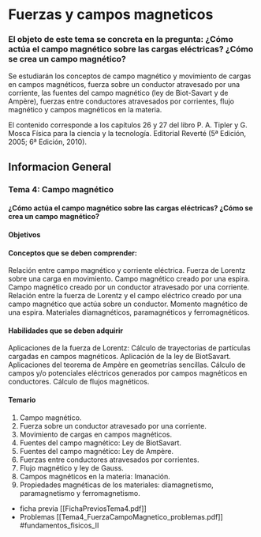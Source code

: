 # Fuerzas y campos magneticos

### El objeto de este tema se concreta en la pregunta: ¿Cómo actúa el campo magnético sobre las cargas eléctricas? ¿Cómo se crea un campo magnético?

Se estudiarán los conceptos de campo magnético y movimiento de cargas en campos magnéticos, fuerza sobre un conductor atravesado por una corriente, las fuentes del campo magnético (ley de Biot­-Savart y de Ampère), fuerzas entre conductores atravesados por corrientes, flujo magnético y campos magnéticos en la materia.

El contenido corresponde a los capítulos 26 y 27 del libro P. A. Tipler y G. Mosca Física para la ciencia y la tecnología. Editorial Reverté (5ª Edición, 2005; 6ª Edición, 2010).

## Informacion General 

### Tema 4: Campo magnético

#### ¿Cómo actúa el campo magnético sobre las cargas eléctricas? ¿Cómo se crea un campo magnético?

#### Objetivos

#### Conceptos que se deben comprender:

Relación entre campo magnético y corriente eléctrica.
Fuerza de Lorentz sobre una carga en movimiento.
Campo magnético creado  por una espira.
Campo magnético creado por un conductor atravesado por una corriente.
Relación entre la fuerza de Lorentz y el campo eléctrico creado por una campo magnético que actúa sobre un conductor.
Momento magnético de una espira.
Materiales diamagnéticos, paramagnéticos y ferromagnéticos.


#### Habilidades que se deben adquirir

Aplicaciones de la fuerza de Lorentz: Cálculo de trayectorias de partículas cargadas en campos magnéticos.
Aplicación de la ley de Biot­Savart.
Aplicaciones del teorema de Ampère en geometrías sencillas.
Cálculo de campos y/o potenciales eléctricos generados por campos magnéticos en conductores.
Cálculo de flujos magnéticos.


#### Temario

1. Campo magnético.
2. Fuerza sobre un conductor atravesado por una corriente.
3. Movimiento de cargas en campos magnéticos.
4. Fuentes del campo magnético: Ley de Biot­Savart.
5. Fuentes del campo magnético: Ley de Ampère.
6. Fuerzas entre conductores atravesados por corrientes.
7. Flujo magnético y ley de Gauss.
8. Campos magnéticos en la materia: Imanación.
9. Propiedades magnéticas de los materiales: diamagnetismo, paramagnetismo y ferromagnetismo.

- ficha previa [[FichaPreviosTema4.pdf]]
- Problemas [[Tema4_FuerzaCampoMagnetico_problemas.pdf]]
#fundamentos_fisicos_II
